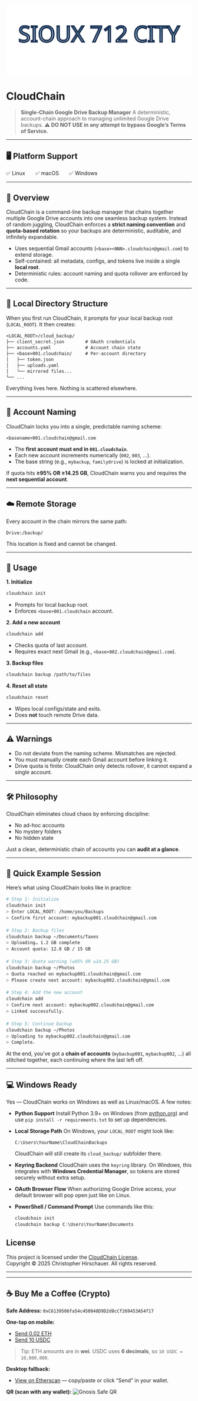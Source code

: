 ![Sheen Banner](https://raw.githubusercontent.com/74Thirsty/74Thirsty/main/assets/gunfire.svg)

# CloudChain

> **Single-Chain Google Drive Backup Manager**
> A deterministic, account-chain approach to managing unlimited Google Drive backups.
> **⚠️ DO NOT USE in any attempt to bypass Google’s Terms of Service.**

---

## 🖥️ Platform Support

✅ Linux  ✅ macOS  ✅ Windows

---

## 🚀 Overview

CloudChain is a command-line backup manager that chains together multiple Google Drive accounts into one seamless backup system. Instead of random juggling, CloudChain enforces a **strict naming convention** and **quota-based rotation** so your backups are deterministic, auditable, and infinitely expandable.

* Uses sequential Gmail accounts (`<base><NNN>.cloudchain@gmail.com`) to extend storage.
* Self-contained: all metadata, configs, and tokens live inside a single **local root**.
* Deterministic rules: account naming and quota rollover are enforced by code.

---

## 📂 Local Directory Structure

When you first run CloudChain, it prompts for your local backup root (`LOCAL_ROOT`).
It then creates:

```
<LOCAL_ROOT>/cloud_backup/
├── client_secret.json        # OAuth credentials
├── accounts.yaml             # Account chain state
├── <base>001.cloudchain/     # Per-account directory
│   ├── token.json
│   ├── uploads.yaml
│   └── mirrored files...
└── ...
```

Everything lives here. Nothing is scattered elsewhere.

---

## 🔗 Account Naming

CloudChain locks you into a single, predictable naming scheme:

```
<basename>001.cloudchain@gmail.com
```

* The **first account must end in `001.cloudchain`**.
* Each new account increments numerically (`002`, `003`, …).
* The base string (e.g., `mybackup`, `familydrive`) is locked at initialization.

If quota hits **≥95% OR ≥14.25 GB**, CloudChain warns you and requires the **next sequential account**.

---

## ☁️ Remote Storage

Every account in the chain mirrors the same path:

```
Drive:/backup/
```

This location is fixed and cannot be changed.

---

## 🔧 Usage

**1. Initialize**

```bash
cloudchain init
```

* Prompts for local backup root.
* Enforces `<base>001.cloudchain` account.

**2. Add a new account**

```bash
cloudchain add
```

* Checks quota of last account.
* Requires exact next Gmail (e.g., `<base>002.cloudchain@gmail.com`).

**3. Backup files**

```bash
cloudchain backup /path/to/files
```

**4. Reset all state**

```bash
cloudchain reset
```

* Wipes local configs/state and exits.
* Does **not** touch remote Drive data.

---

## ⚠️ Warnings

* Do not deviate from the naming scheme. Mismatches are rejected.
* You must manually create each Gmail account before linking it.
* Drive quota is finite: CloudChain only detects rollover, it cannot expand a single account.

---

## 🛠️ Philosophy

CloudChain eliminates cloud chaos by enforcing discipline:

* No ad-hoc accounts
* No mystery folders
* No hidden state

Just a clean, deterministic chain of accounts you can **audit at a glance**.

---

## 📖 Quick Example Session

Here’s what using CloudChain looks like in practice:

```bash
# Step 1: Initialize
cloudchain init
> Enter LOCAL_ROOT: /home/you/Backups
> Confirm first account: mybackup001.cloudchain@gmail.com

# Step 2: Backup files
cloudchain backup ~/Documents/Taxes
> Uploading… 1.2 GB complete
> Account quota: 12.8 GB / 15 GB

# Step 3: Quota warning (≥95% OR ≥14.25 GB)
cloudchain backup ~/Photos
> Quota reached on mybackup001.cloudchain@gmail.com
> Please create next account: mybackup002.cloudchain@gmail.com

# Step 4: Add the new account
cloudchain add
> Confirm next account: mybackup002.cloudchain@gmail.com
> Linked successfully.

# Step 5: Continue backup
cloudchain backup ~/Photos
> Uploading to mybackup002.cloudchain@gmail.com
> Complete.
```

At the end, you’ve got a **chain of accounts** (`mybackup001`, `mybackup002`, …) all stitched together, each continuing where the last left off.

---

## 💻 Windows Ready

Yes — CloudChain works on Windows as well as Linux/macOS. A few notes:

* **Python Support**
  Install Python 3.9+ on Windows (from [python.org](https://www.python.org/downloads/)) and use `pip install -r requirements.txt` to set up dependencies.

* **Local Storage Path**
  On Windows, your `LOCAL_ROOT` might look like:

  ```
  C:\Users\YourName\CloudChainBackups
  ```

  CloudChain will still create its `cloud_backup/` subfolder there.

* **Keyring Backend**
  CloudChain uses the `keyring` library. On Windows, this integrates with **Windows Credential Manager**, so tokens are stored securely without extra setup.

* **OAuth Browser Flow**
  When authorizing Google Drive access, your default browser will pop open just like on Linux.

* **PowerShell / Command Prompt**
  Use commands like this:

  ```powershell
  cloudchain init
  cloudchain backup C:\Users\YourName\Documents
  ```

## License

This project is licensed under the [CloudChain License](LICENSE.md).  
Copyright © 2025 Christopher Hirschauer. All rights reserved.

---

---

## ☕ Buy Me a Coffee (Crypto)

**Safe Address:** `0xC6139506fa54c450948D9D2d8cCf269453A54f17`

<!-- Mobile-friendly deep links (EIP-681). These open in most mobile wallets. -->
**One-tap on mobile:**
- [Send 0.02 ETH](ethereum:pay-0xC6139506fa54c450948D9D2d8cCf269453A54f17@1?value=20000000000000000)
- [Send 10 USDC](ethereum:0xA0b86991c6218b36c1d19d4a2e9eb0ce3606eb48@1/transfer?address=0xC6139506fa54c450948D9D2d8cCf269453A54f17&uint256=10000000)

> Tip: ETH amounts are in **wei**. USDC uses **6 decimals**, so `10 USDC = 10,000,000`.

**Desktop fallback:**
- [View on Etherscan](https://etherscan.io/address/0xC6139506fa54c450948D9D2d8cCf269453A54f17) — copy/paste or click “Send” in your wallet.

**QR (scan with any wallet):**
![Gnosis Safe QR](gnosis_safe_qr.png)

